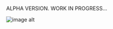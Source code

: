 ALPHA VERSION. WORK IN PROGRESS...

![image alt](https://github.com/IvanCisco/StoneMistress/blob/456777b53f06f28aaa158729c82e133970a34ed9/StoneMistressGUI.png)

